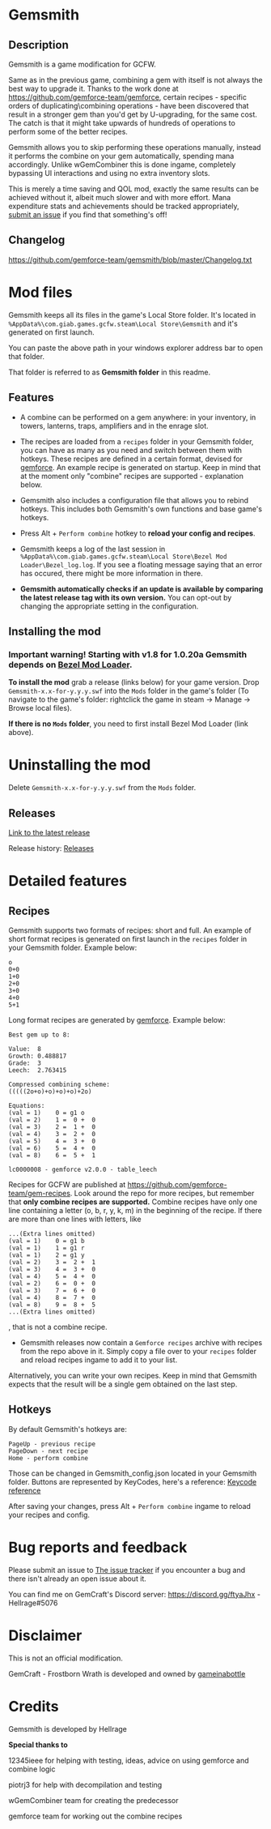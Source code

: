 # Gemsmith

## Description
Gemsmith is a game modification for GCFW.

Same as in the previous game, combining a gem with itself is not always the best way to upgrade it. Thanks to the work done at https://github.com/gemforce-team/gemforce, certain recipes - specific orders of duplicating\combining operations - have been discovered that result in a stronger gem than you'd get by U-upgrading, for the same cost. The catch is that it might take upwards of hundreds of operations to perform some of the better recipes.

Gemsmith allows you to skip performing these operations manually, instead it performs the combine on your gem automatically, spending mana accordingly. Unlike wGemCombiner this is done ingame, completely bypassing UI interactions and using no extra inventory slots. 

This is merely a time saving and QOL mod, exactly the same results can be achieved without it, albeit much slower and with more effort. Mana expenditure stats and achievements should be tracked appropriately, [submit an issue](https://github.com/gemforce-team/gemsmith/issues) if you find that something's off!


## Changelog
https://github.com/gemforce-team/gemsmith/blob/master/Changelog.txt


# Mod files
Gemsmith keeps all its files in the game's Local Store folder. It's located in `%AppData%\com.giab.games.gcfw.steam\Local Store\Gemsmith` and it's generated on first launch.

You can paste the above path in your windows explorer address bar to open that folder.

That folder is referred to as **Gemsmith folder** in this readme.


## Features
* A combine can be performed on a gem anywhere: in your inventory, in towers, lanterns, traps, amplifiers and in the enrage slot.

* The recipes are loaded from a `recipes` folder in your Gemsmith folder, you can have as many as you need and switch between them with hotkeys. These recipes are defined in a certain format, devised for [gemforce](https://github.com/gemforce-team/gemforce). An example recipe is generated on startup. Keep in mind that at the moment only "combine" recipes are supported - explanation below.

* Gemsmith also includes a configuration file that allows you to rebind hotkeys. This includes both Gemsmith's own functions and base game's hotkeys.

* Press Alt + `Perform combine` hotkey to **reload your config and recipes**.

* Gemsmith keeps a log of the last session in `%AppData%\com.giab.games.gcfw.steam\Local Store\Bezel Mod Loader\Bezel_log.log`. If you see a floating message saying that an error has occured, there might be more information in there.

* **Gemsmith automatically checks if an update is available by comparing the latest release tag with its own version.** You can opt-out by changing the appropriate setting in the configuration.


## Installing the mod
### Important warning! Starting with v1.8 for 1.0.20a Gemsmith depends on [Bezel Mod Loader](https://github.com/gemforce-team/BezelModLoader).

**To install the mod** grab a release (links below) for your game version. Drop `Gemsmith-x.x-for-y.y.y.swf` into the `Mods` folder in the game's folder (To navigate to the game's folder: rightclick the game in steam -> Manage -> Browse local files).

**If there is no `Mods` folder**, you need to first install Bezel Mod Loader (link above).


# Uninstalling the mod
Delete `Gemsmith-x.x-for-y.y.y.swf` from the `Mods` folder.


## Releases
[Link to the latest release](https://github.com/gemforce-team/gemsmith/releases/latest)

Release history: [Releases](https://github.com/gemforce-team/gemsmith/releases)


# Detailed features
## Recipes
Gemsmith supports two formats of recipes: short and full. An example of short format recipes is generated on first launch in the `recipes` folder in your Gemsmith folder. Example below:
```
o
0+0
1+0
2+0
3+0
4+0
5+1
```
Long format recipes are generated by [gemforce](https://github.com/gemforce-team/gemforce). Example below:
```
Best gem up to 8:

Value:	8
Growth:	0.488817
Grade:	3
Leech:	2.763415

Compressed combining scheme:
(((((2o+o)+o)+o)+o)+2o)

Equations:
(val = 1)	 0 = g1 o
(val = 2)	 1 =  0 +  0
(val = 3)	 2 =  1 +  0
(val = 4)	 3 =  2 +  0
(val = 5)	 4 =  3 +  0
(val = 6)	 5 =  4 +  0
(val = 8)	 6 =  5 +  1

lc0000008 - gemforce v2.0.0 - table_leech
```
Recipes for GCFW are published at https://github.com/gemforce-team/gem-recipes. Look around the repo for more recipes, but remember that **only combine recipes are supported.** Combine recipes have only one line containing a letter (o, b, r, y, k, m) in the beginning of the recipe. If there are more than one lines with letters, like
```
...(Extra lines omitted)
(val = 1)	 0 = g1 b
(val = 1)	 1 = g1 r
(val = 1)	 2 = g1 y
(val = 2)	 3 =  2 +  1
(val = 3)	 4 =  3 +  0
(val = 4)	 5 =  4 +  0
(val = 2)	 6 =  0 +  0
(val = 3)	 7 =  6 +  0
(val = 4)	 8 =  7 +  0
(val = 8)	 9 =  8 +  5
...(Extra lines omitted)
```
, that is not a combine recipe.
* Gemsmith releases now contain a `Gemforce recipes` archive with recipes from the repo above in it. Simply copy a file over to your `recipes` folder and reload recipes ingame to add it to your list.

Alternatively, you can write your own recipes. Keep in mind that Gemsmith expects that the result will be a single gem obtained on the last step.


## Hotkeys
By default Gemsmith's hotkeys are:
```
PageUp - previous recipe
PageDown - next recipe
Home - perform combine
```
Those can be changed in Gemsmith_config.json located in your Gemsmith folder. Buttons are represented by KeyCodes, here's a reference: [Keycode reference](https://github.com/gemforce-team/gemsmith/blob/master/Hotkey%20KeyCodes%20reference.txt)

After saving your changes, press Alt + `Perform combine` ingame to reload your recipes and config.


# Bug reports and feedback
Please submit an issue to [The issue tracker](https://github.com/gemforce-team/gemsmith/issues) if you encounter a bug and there isn't already an open issue about it.

You can find me on GemCraft's Discord server: https://discord.gg/ftyaJhx - Hellrage#5076


# Disclaimer
This is not an official modification.

GemCraft - Frostborn Wrath is developed and owned by [gameinabottle](http://gameinabottle.com/)


# Credits
Gemsmith is developed by Hellrage

**Special thanks to**

12345ieee for helping with testing, ideas, advice on using gemforce and combine logic

piotrj3 for help with decompilation and testing

wGemCombiner team for creating the predecessor

gemforce team for working out the combine recipes
